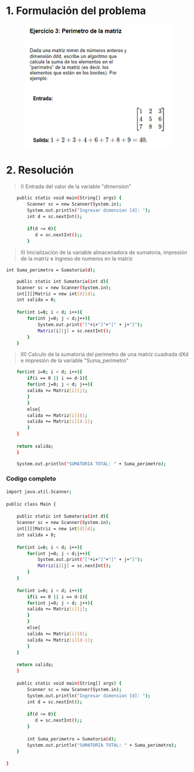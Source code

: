 # 1. Formulación del problema

<p align="center">
  <img src="image.png" alt="Imagen del ejercicio n°1" />
</p>

# 2. Resolución

> I) Entrada del valor de la variable "dimension"

```bash
    public static void main(String[] args) {
        Scanner sc = new Scanner(System.in);
        System.out.println("Ingresar dimension [d]: ");
        int d = sc.nextInt();
        
        if(d <= 0){
           d = sc.nextInt();;
        }
```
> II) Inicialización de la variable almacenadora de sumatoria, impresión de la matriz e ingreso de numeros en la matriz

```bash
int Suma_perimetro = Sumatoria(d);
```

```bash
    public static int Sumatoria(int d){
    Scanner sc = new Scanner(System.in);      
    int[][]Matriz = new int[d][d];
    int salida = 0;
    
    for(int i=0; i < d; i++){
        for(int j=0; j < d;j++){
            System.out.print("["+i+"]"+"[" + j+"]");
            Matriz[i][j] = sc.nextInt();           
        }
    } 
```

> III) Calculo de la sumatoria del perimetro de una matriz cuadrada dXd e impresión de la variable "Suma_perimetro"

```bash
    for(int i=0; i < d; i++){
        if(i == 0 || i == d-1){
        for(int j=0; j < d; j++){
        salida += Matriz[i][j];    
        }
        }
        else{
        salida += Matriz[i][0];
        salida += Matriz[i][d-1];
        }
    }
    
    return salida;
    }
```

```bash
    System.out.println("SUMATORIA TOTAL: " + Suma_perimetro);
```

### Codigo completo

```bash
import java.util.Scanner;

public class Main {
    
    public static int Sumatoria(int d){
    Scanner sc = new Scanner(System.in);      
    int[][]Matriz = new int[d][d];
    int salida = 0;
    
    for(int i=0; i < d; i++){
        for(int j=0; j < d;j++){
            System.out.print("["+i+"]"+"[" + j+"]");
            Matriz[i][j] = sc.nextInt();           
        }
    }    
    
    for(int i=0; i < d; i++){
        if(i == 0 || i == d-1){
        for(int j=0; j < d; j++){
        salida += Matriz[i][j];    
        }
        }
        else{
        salida += Matriz[i][0];
        salida += Matriz[i][d-1];
        }
    }
    
    return salida;
    }
   
    public static void main(String[] args) {
        Scanner sc = new Scanner(System.in);
        System.out.println("Ingresar dimension [d]: ");
        int d = sc.nextInt();
        
        if(d <= 0){
           d = sc.nextInt();;
        }

        int Suma_perimetro = Sumatoria(d);
        System.out.println("SUMATORIA TOTAL: " + Suma_perimetro);
    }
    
}
```
